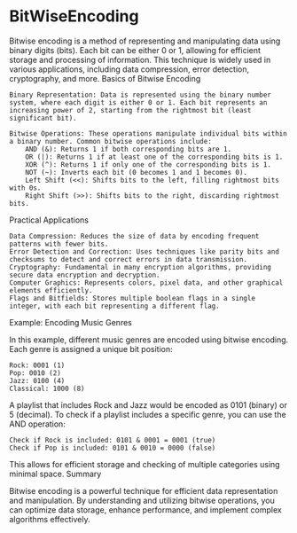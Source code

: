 # BitWiseEncoding

Bitwise encoding is a method of representing and manipulating data using binary digits (bits). Each bit can be either 0 or 1, allowing for efficient storage and processing of information. This technique is widely used in various applications, including data compression, error detection, cryptography, and more.
Basics of Bitwise Encoding

    Binary Representation: Data is represented using the binary number system, where each digit is either 0 or 1. Each bit represents an increasing power of 2, starting from the rightmost bit (least significant bit).

    Bitwise Operations: These operations manipulate individual bits within a binary number. Common bitwise operations include:
        AND (&): Returns 1 if both corresponding bits are 1.
        OR (|): Returns 1 if at least one of the corresponding bits is 1.
        XOR (^): Returns 1 if only one of the corresponding bits is 1.
        NOT (~): Inverts each bit (0 becomes 1 and 1 becomes 0).
        Left Shift (<<): Shifts bits to the left, filling rightmost bits with 0s.
        Right Shift (>>): Shifts bits to the right, discarding rightmost bits.

Practical Applications

    Data Compression: Reduces the size of data by encoding frequent patterns with fewer bits.
    Error Detection and Correction: Uses techniques like parity bits and checksums to detect and correct errors in data transmission.
    Cryptography: Fundamental in many encryption algorithms, providing secure data encryption and decryption.
    Computer Graphics: Represents colors, pixel data, and other graphical elements efficiently.
    Flags and Bitfields: Stores multiple boolean flags in a single integer, with each bit representing a different flag.

Example: Encoding Music Genres

In this example, different music genres are encoded using bitwise encoding. Each genre is assigned a unique bit position:

    Rock: 0001 (1)
    Pop: 0010 (2)
    Jazz: 0100 (4)
    Classical: 1000 (8)

A playlist that includes Rock and Jazz would be encoded as 0101 (binary) or 5 (decimal). To check if a playlist includes a specific genre, you can use the AND operation:

    Check if Rock is included: 0101 & 0001 = 0001 (true)
    Check if Pop is included: 0101 & 0010 = 0000 (false)

This allows for efficient storage and checking of multiple categories using minimal space.
Summary

Bitwise encoding is a powerful technique for efficient data representation and manipulation. By understanding and utilizing bitwise operations, you can optimize data storage, enhance performance, and implement complex algorithms effectively.
